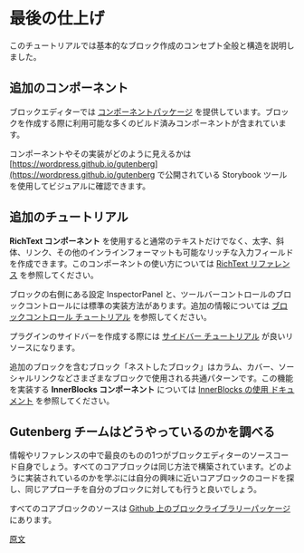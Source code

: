 <!-- 
# Finishing Touches
 -->
# 最後の仕上げ
<!-- 
This tutorial covers general concepts and structure for creating basic blocks.
 -->
このチュートリアルでは基本的なブロック作成のコンセプト全般と構造を説明しました。

<!-- 
## Additional Components
 -->
## 追加のコンポーネント
<!-- 
The block editor provides a [components package](/packages/components/README.md) which contains numerous prebuilt components you can use to build your block.

You can visually browse the components and what their implementation looks like using the Storybook tool published at [https://wordpress.github.io/gutenberg](https://wordpress.github.io/gutenberg).
 -->
ブロックエディターでは [コンポーネントパッケージ](https://ja.wordpress.org/team/handbook/block-editor/components/) を提供しています。ブロックを作成する際に利用可能な多くのビルド済みコンポーネントが含まれています。

コンポーネントやその実装がどのように見えるかは [https://wordpress.github.io/gutenberg](https://wordpress.github.io/gutenberg で公開されている Storybook ツールを使用してビジュアルに確認できます。
<!-- 
## Additional Tutorials
 -->
## 追加のチュートリアル
<!-- 
The **RichText component** allows for creating a richer input besides plain text, allowing for bold, italic, links, and other inline formating. See the [RichText Reference](/docs/designers-developers/developers/richtext.md) for documentation using this component.

The InspectorPanel (the settings on the right for a block) and Block Controls (toolbar controls) have a standard way to be implemented. See the [Block controls tutorial](/docs/designers-developers/developers/tutorials/block-tutorial/block-controls-toolbar-and-sidebar.md) for additional information.
 -->
**RichText コンポーネント** を使用すると通常のテキストだけでなく、太字、斜体、リンク、その他のインラインフォーマットも可能なリッチな入力フィールドを作成できます。このコンポーネントの使い方については [RichText リファレンス](https://ja.wordpress.org/team/handbook/block-editor/developers/richtext/) を参照してください。

ブロックの右側にある設定 InspectorPanel と、ツールバーコントロールのブロックコントロールには標準の実装方法があります。追加の情報については [ブロックコントロール チュートリアル](https://ja.wordpress.org/team/handbook/block-editor/tutorials/block-tutorial/block-controls-toolbar-and-sidebar/) を参照してください。
<!-- 
The [Sidebar tutorial](/docs/designers-developers/developers/tutorials/sidebar-tutorial/plugin-sidebar-0.md) is a good resource on how to create a sidebar for your plugin.

Nested blocks, a block that contains additional blocks, is a common pattern used by various blocks such as Columns, Cover, and Social Links. The **InnerBlocks component** enables this functionality, see the [Using InnerBlocks documentation](/docs/designers-developers/developers/tutorials/block-tutorial/nested-blocks-inner-blocks.md).
 -->
プラグインのサイドバーを作成する際には [サイドバー チュートリアル](https://ja.wordpress.org/team/handbook/block-editor/tutorials/plugin-sidebar-0/) が良いリソースになります。

追加のブロックを含むブロック「ネストしたブロック」はカラム、カバー、ソーシャルリンクなどさまざまなブロックで使用される共通パターンです。この機能を実装する **InnerBlocks コンポーネント** については [InnerBlocks の使用 ドキュメント](https://ja.wordpress.org/team/handbook/block-editor/tutorials/block-tutorial/nested-blocks-inner-blocks/) を参照してください。
<!-- 
## How did they do that
 -->
## Gutenberg チームはどうやっているのかを調べる
<!-- 
One of the best sources for information and reference is the Block Editor itself, all the core blocks are built the same way. A good way to learn how things are done is to find a core block code that does something close to what you are interested in and then using the same approach for your own block.

All core blocks source are in the [block library package on Github](https://github.com/WordPress/gutenberg/tree/HEAD/packages/block-library/src).
 -->
情報やリファレンスの中で最良のものの1つがブロックエディターのソースコード自身でしょう。すべてのコアブロックは同じ方法で構築されています。どのように実装されているのかを学ぶには自分の興味に近いコアブロックのコードを探し、同じアプローチを自分のブロックに対しても行うと良いでしょう。

すべてのコアブロックのソースは [Github 上のブロックライブラリーパッケージ](https://github.com/WordPress/gutenberg/tree/HEAD/packages/block-library/src) にあります。

[原文](https://github.com/WordPress/gutenberg/blob/HEAD/docs/designers-developers/developers/tutorials/create-block/finishing.md)
